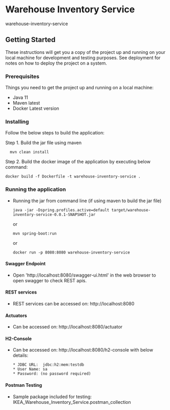 # Warehouse Inventory Service

warehouse-inventory-service

## Getting Started

These instructions will get you a copy of the project up and running on your local machine for development and testing purposes. See deployment for notes on how to deploy the project on a system.

### Prerequisites

Things you need to get the project up and running on a local machine:

* Java 11
* Maven latest
* Docker Latest version

### Installing

Follow the below steps to build the application:


Step 1. Build the jar file using maven
  ```
    mvn clean install
  ```
  
Step 2. Build the docker image of the application by executing below command:
  ```
  docker build -f Dockerfile -t warehouse-inventory-service .
  ```

### Running the application

* Running the jar from command line (if using maven to build the jar file)
  ```
  java -jar -Dspring.profiles.active=default target/warehouse-inventory-service-0.0.1-SNAPSHOT.jar
  ```
  or
  ```
  mvn spring-boot:run
  ```
  or
  ```
  docker run -p 8080:8080 warehouse-inventory-service
  ```


#### Swagger Endpoint

* Open 'http://localhost:8080/swagger-ui.html' in the web browser to open swagger to check REST apis.

#### REST services

* REST services can be accessed on: http://localhost:8080

#### Actuators

* Can be accessed on: http://localhost:8080/actuator

#### H2-Console
* Can be accessed on: http://localhost:8080/h2-console with below details:
  ```
  * JDBC URL:  jdbc:h2:mem:testdb
  * User Name: sa
  * Password: (no password required)
  ```
#### Postman Testing
* Sample package included for testing: IKEA_Warehouse_Inventory_Service.postman_collection